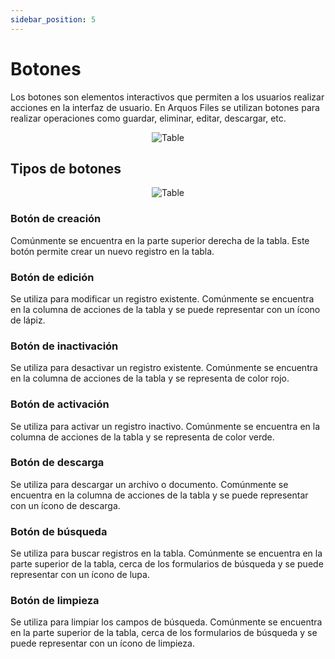 ```yaml
---
sidebar_position: 5
---
```


# Botones

Los botones son elementos interactivos que permiten a los usuarios realizar acciones en la interfaz de usuario. En Arquos Files se utilizan botones para realizar operaciones como guardar, eliminar, editar, descargar, etc.

<div align="center">
  <img src="/img/work/opr/niveles/table-nivel.png" alt="Table" />
</div>

## Tipos de botones

<div align="center">
  <img src="/img/work/opr/niveles/table-btns-nivel.png" alt="Table" />
</div>

### Botón de creación

Comúnmente se encuentra en la parte superior derecha de la tabla. Este botón permite crear un nuevo registro en la tabla.

### Botón de edición

Se utiliza para modificar un registro existente. Comúnmente se encuentra en la columna de acciones de la tabla y se puede representar con un ícono de lápiz.

### Botón de inactivación

Se utiliza para desactivar un registro existente. Comúnmente se encuentra en la columna de acciones de la tabla y se representa de color rojo.

### Botón de activación

Se utiliza para activar un registro inactivo. Comúnmente se encuentra en la columna de acciones de la tabla y se representa de color verde.

### Botón de descarga

Se utiliza para descargar un archivo o documento. Comúnmente se encuentra en la columna de acciones de la tabla y se puede representar con un ícono de descarga.

### Botón de búsqueda

Se utiliza para buscar registros en la tabla. Comúnmente se encuentra en la parte superior de la tabla, cerca de los formularios de búsqueda y se puede representar con un ícono de lupa.

### Botón de limpieza

Se utiliza para limpiar los campos de búsqueda. Comúnmente se encuentra en la parte superior de la tabla, cerca de los formularios de búsqueda y se puede representar con un ícono de limpieza.
